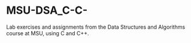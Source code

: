 # MSU-DSA_C-C-
Lab exercises and assignments from the Data Structures and Algorithms course at MSU, using C and C++.
